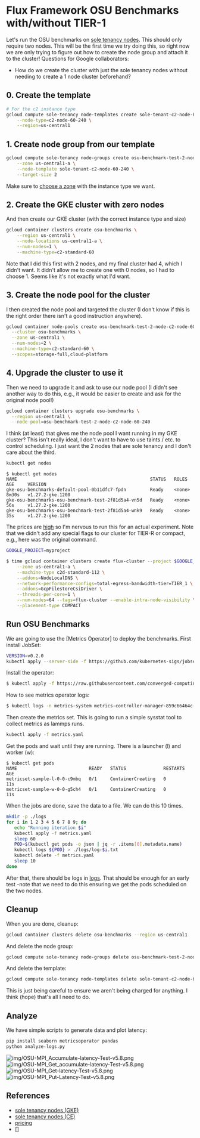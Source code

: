 # Flux Framework OSU Benchmarks with/without TIER-1

Let's run the OSU benchmarks on [sole tenancy nodes](https://cloud.google.com/kubernetes-engine/docs/how-to/sole-tenancy).
This should only require two nodes. This will be the first time we try doing this,
so right now we are only trying to figure out how to create the node group and attach it to the cluster!
Questions for Google collaborators:

 - How do we create the cluster with just the sole tenancy nodes without needing to create a 1 node cluster beforehand?

## 0. Create the template

```bash
# For the c2 instance type
gcloud compute sole-tenancy node-templates create sole-tenant-c2-node-60-240 \
    --node-type=c2-node-60-240 \
    --region=us-central1
```

## 1. Create node group from our template

```bash
gcloud compute sole-tenancy node-groups create osu-benchmark-test-2-node-c2-node-60-240 \
    --zone us-central1-a \
    --node-template sole-tenant-c2-node-60-240 \
    --target-size 2
```

Make sure to [choose a zone](https://cloud.google.com/compute/docs/regions-zones#available) with the instance type we want.

## 2. Create the GKE cluster with zero nodes

And then create our GKE cluster (with the correct instance type and size)

```bash
gcloud container clusters create osu-benchmarks \
    --region us-central1 \
    --node-locations us-central1-a \
    --num-nodes=1 \
    --machine-type=c2-standard-60
```

Note that I did this first with 2 nodes, and my final cluster had 4, which I didn't want.
It didn't allow me to create one with 0 nodes, so I had to choose 1. Seems like it's not exactly what I'd want.

## 3. Create the node pool for the cluster

I then created the node pool and targeted the cluster (I don't know if this is the right order
there isn't a good instruction anywhere). 

```bash
gcloud container node-pools create osu-benchmark-test-2-node-c2-node-60-240 \
  --cluster osu-benchmarks \
  --zone us-central1 \
  --num-nodes=2 \
  --machine-type=c2-standard-60 \
  --scopes=storage-full,cloud-platform
```

## 4. Upgrade the cluster to use it

Then we need to upgrade it and ask to use our node pool (I didn't see another way to do this,
e.g., it would be easier to create and ask for the original node pool!)

```bash
gcloud container clusters upgrade osu-benchmarks \
  --region us-central1 \
  --node-pool=osu-benchmark-test-2-node-c2-node-60-240
```

I think (at least) that gives me the node pool I want running in my GKE cluster?
This isn't really ideal, I don't want to have to use taints / etc. to control
scheduling. I just want the 2 nodes that are sole tenancy and I don't care about the third.

```bash
kubectl get nodes
```
```console
$ kubectl get nodes
NAME                                                  STATUS   ROLES    AGE     VERSION
gke-osu-benchmarks-default-pool-0b11dfc7-fpdn         Ready    <none>   8m30s   v1.27.2-gke.1200
gke-osu-benchmarks-osu-benchmark-test-2f81d5a4-vn5d   Ready    <none>   56s     v1.27.2-gke.1200
gke-osu-benchmarks-osu-benchmark-test-2f81d5a4-wnk9   Ready    <none>   35s     v1.27.2-gke.1200
```

The prices are [high](https://cloud.google.com/compute/sole-tenant-pricing#sole-tenant_node_billing) so I'm
nervous to run this for an actual experiment. Note that we didn't add any special flags to our cluster for TIER-R or compact, e.g.,
here was the original command.

```bash
GOOGLE_PROJECT=myproject
```
```bash
$ time gcloud container clusters create flux-cluster --project $GOOGLE_PROJECT \
    --zone us-central1-a \
    --machine-type c2d-standard-112 \
    --addons=NodeLocalDNS \
    --network-performance-configs=total-egress-bandwidth-tier=TIER_1 \
    --addons=GcpFilestoreCsiDriver \
    --threads-per-core=1 \
    --num-nodes=64 --tags=flux-cluster --enable-intra-node-visibility \
    --placement-type COMPACT
```

## Run OSU Benchmarks

We are going to use the [Metrics Operator] to deploy the benchmarks. First install JobSet:

```bash
VERSION=v0.2.0
kubectl apply --server-side -f https://github.com/kubernetes-sigs/jobset/releases/download/$VERSION/manifests.yaml
```

Install the operator:

```bash
$ kubectl apply -f https://raw.githubusercontent.com/converged-computing/metrics-operator/main/examples/dist/metrics-operator.yaml
```

How to see metrics operator logs:

```bash
$ kubectl logs -n metrics-system metrics-controller-manager-859c66464c-7rpbw
```

Then create the metrics set. This is going to run a simple sysstat tool to collect metrics
as lammps runs.

```bash
kubectl apply -f metrics.yaml
```

Get the pods and wait until they are running. There is a launcher (l) and worker (w):

```
$ kubectl get pods
NAME                           READY   STATUS              RESTARTS   AGE
metricset-sample-l-0-0-c9mbq   0/1     ContainerCreating   0          11s
metricset-sample-w-0-0-g5ch4   0/1     ContainerCreating   0          11s
```

When the jobs are done, save the data to a file. We can do this 10 times.

```bash
mkdir -p ./logs
for i in 1 2 3 4 5 6 7 8 9; do
   echo "Running iteration $i"
   kubectl apply -f metrics.yaml
   sleep 60
   POD=$(kubectl get pods -o json | jq -r .items[0].metadata.name)
   kubectl logs ${POD} > ./logs/log-$i.txt
   kubectl delete -f metrics.yaml
   sleep 10
done
```

After that, there should be logs in [logs](logs).
That should be enough for an early test -note that we need to do this ensuring we get the
pods scheduled on the two nodes.

## Cleanup

When you are done, cleanup:

```bash
gcloud container clusters delete osu-benchmarks --region us-central1
```

And delete the node group:

```bash
gcloud compute sole-tenancy node-groups delete osu-benchmark-test-2-node-c2-node-60-240
```

And delete the template:

```bash
gcloud compute sole-tenancy node-templates delete sole-tenant-c2-node-60-240 
```

This is just being careful to ensure we aren't being charged for anything.
I think (hope) that's all I need to do.

## Analyze

We have simple scripts to generate data and plot latency:

```bash
pip install seaborn metricsoperator pandas
python analyze-logs.py
```

![img/OSU-MPI_Accumulate-latency-Test-v5.8.png](img/OSU-MPI_Accumulate-latency-Test-v5.8.png)
![img/OSU-MPI_Get_accumulate-latency-Test-v5.8.png](img/OSU-MPI_Get_accumulate-latency-Test-v5.8.png)
![img/OSU-MPI_Get-latency-Test-v5.8.png](img/OSU-MPI_Get-latency-Test-v5.8.png)
![img/OSU-MPI_Put-Latency-Test-v5.8.png](img/OSU-MPI_Put-Latency-Test-v5.8.png)

## References

- [sole tenancy nodes (GKE)](https://cloud.google.com/kubernetes-engine/docs/how-to/sole-tenancy)
- [sole tenancy nodes (CE)](https://cloud.google.com/compute/docs/nodes/sole-tenant-nodes#node_types)
- [pricing](https://cloud.google.com/compute/sole-tenant-pricing#sole-tenant_node_billing)
- []
